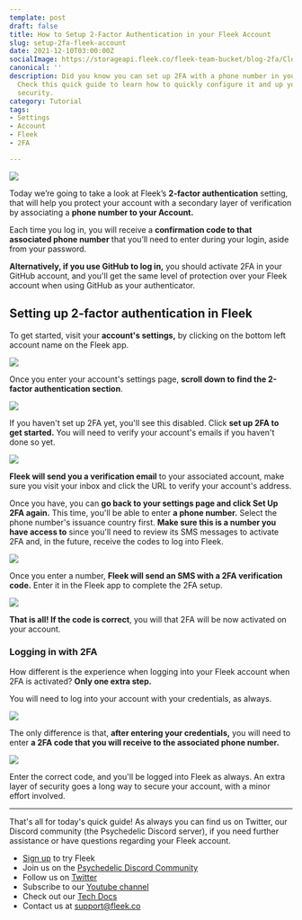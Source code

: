 ```yaml
---
template: post
draft: false
title: How to Setup 2-Factor Authentication in your Fleek Account
slug: setup-2fa-fleek-account
date: 2021-12-10T03:00:00Z
socialImage: https://storageapi.fleek.co/fleek-team-bucket/blog-2fa/Cloudflare-RepoSwitch.png
canonical: ''
description: Did you know you can set up 2FA with a phone number in your account?
  Check this quick guide to learn how to quickly configure it and up your account’s
  security.
category: Tutorial
tags:
- Settings
- Account
- Fleek
- 2FA

---
```

![](https://storageapi.fleek.co/fleek-team-bucket/blog-2fa/Cloudflare-RepoSwitch.png)

Today we’re going to take a look at Fleek’s **2-factor authentication** setting, that will help you protect your account with a secondary layer of verification by associating a **phone number to your Account.**

Each time you log in, you will receive a **confirmation code to that associated phone number** that you’ll need to enter during your login, aside from your password.

**Alternatively, if you use GitHub to log in,** you should activate 2FA in your GitHub account, and you'll get the same level of protection over your Fleek account when using GitHub as your authenticator.

## Setting up 2-factor authentication in Fleek

To get started, visit your **account's settings,** by clicking on the bottom left account name on the Fleek app.

![](https://storageapi.fleek.co/fleek-team-bucket/blog-2fa/image%20261%20(1).png)

Once you enter your account's settings page, **scroll down to find the 2-factor authentication section**.

![](https://storageapi.fleek.co/fleek-team-bucket/blog-2fa/image%20262.png)

If you haven't set up 2FA yet, you'll see this disabled. Click **set up 2FA to get started.** You will need to verify your account's emails if you haven't done so yet.

![](https://storageapi.fleek.co/fleek-team-bucket/blog-2fa/image%20263.png)

**Fleek will send you a verification email** to your associated account, make sure you visit your inbox and click the URL to verify your account's address.

Once you have, you can **go back to your settings page and click Set Up 2FA again.** This time, you'll be able to enter **a phone number.** Select the phone number's issuance country first. **Make sure this is a number you have access to** since you'll need to review its SMS messages to activate 2FA and, in the future, receive the codes to log into Fleek.

![](https://storageapi.fleek.co/fleek-team-bucket/blog-2fa/Group%205984.png)

Once you enter a number, **Fleek will send an SMS with a 2FA verification code.** Enter it in the Fleek app to complete the 2FA setup.

![](https://storageapi.fleek.co/fleek-team-bucket/blog-2fa/Group%205986.png)

**That is all! If the code is correct**, you will that 2FA will be now activated on your account.

### Logging in with 2FA

How different is the experience when logging into your Fleek account when 2FA is activated? **Only one extra step.**

You will need to log into your account with your credentials, as always.

![](https://storageapi.fleek.co/fleek-team-bucket/blog-2fa/2fa.png)

The only difference is that, **after entering your credentials,** you will need to enter **a 2FA code that you will receive to the associated phone number.**

![](https://storageapi.fleek.co/fleek-team-bucket/blog-2fa/image%20268.png)

Enter the correct code, and you'll be logged into Fleek as always. An extra layer of security goes a long way to secure your account, with a minor effort involved.

***

That's all for today's quick guide! As always you can find us on Twitter, our Discord community (the Psychedelic Discord server), if you need further assistance or have questions regarding your Fleek account.

* [Sign up](https://app.fleek.co/) to try Fleek
* Join us on the  [Psychedelic Discord Community](https://slack.fleek.co/)
* Follow us on [Twitter](https://twitter.com/FleekHQ)
* Subscribe to our [Youtube channel](https://www.youtube.com/channel/UCBzlwYM0JjZpjDZ52-SLUmw)
* Check out our [Tech Docs](https://docs.fleek.co/)
* Contact us at support@fleek.co